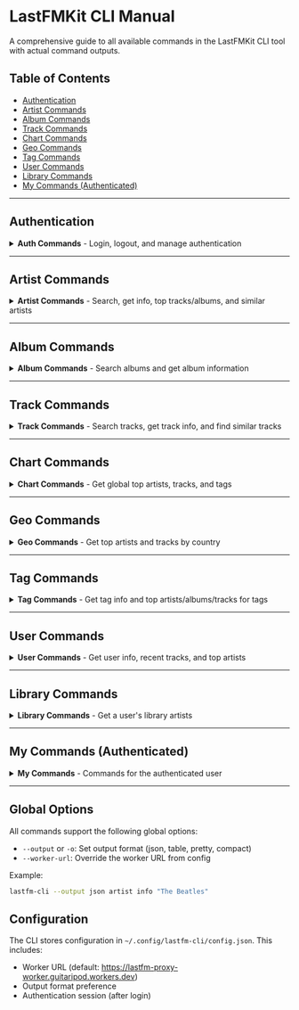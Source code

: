 # LastFMKit CLI Manual

A comprehensive guide to all available commands in the LastFMKit CLI tool with actual command outputs.

## Table of Contents

- [Authentication](#authentication)
- [Artist Commands](#artist-commands)
- [Album Commands](#album-commands)
- [Track Commands](#track-commands)
- [Chart Commands](#chart-commands)
- [Geo Commands](#geo-commands)
- [Tag Commands](#tag-commands)
- [User Commands](#user-commands)
- [Library Commands](#library-commands)
- [My Commands (Authenticated)](#my-commands-authenticated)

---

## Authentication

<details>
<summary><strong>Auth Commands</strong> - Login, logout, and manage authentication</summary>

### auth login

Authenticate with Last.fm through the browser flow.

**Command:**
```bash
lastfm-cli auth login
```

**Output:**
```
Opening browser for authorization...
If the browser doesn't open, visit this URL:
https://www.last.fm/api/auth/?api_key=e4b41043bb3fc9fb1aceeea95a435ad8&cb=http://localhost:41419/auth/callback

After authorizing, you'll be redirected to a page showing an auth token.
Please enter the token here:

Token: [user enters token]

✓ Successfully authenticated as 'username'
```

### auth status

Check current authentication status.

**Command:**
```bash
lastfm-cli auth status
```

**Output:**
```
Authenticated: Yes
Username: marcusziade
```

### auth get-session

Get a session key from a token.

**Command:**
```bash
lastfm-cli auth get-session "token_value"
```

**Output (with invalid token):**
```
Failed to get session: API error 4: Unauthorized Token - This token has not been issued
```

### auth mobile-session

Get a mobile session with username and password.

**Command:**
```bash
lastfm-cli auth mobile-session "username" "password"
```

**Output (failed):**
```
Failed to get mobile session: API error 4: You must use POST method for this request
```

### auth logout

Log out and clear session.

**Command:**
```bash
lastfm-cli auth logout
```

**Output:**
```
Successfully logged out
```

</details>

---

## Artist Commands

<details>
<summary><strong>Artist Commands</strong> - Search, get info, top tracks/albums, and similar artists</summary>

### artist info

Get detailed information about an artist.

**Command:**
```bash
lastfm-cli artist info "Taylor Swift"
```

**Output:**
```
Artist: Taylor Swift
URL: https://www.last.fm/music/Taylor+Swift

Biography:
Taylor Alison Swift (born December 13, 1989) is an American singer-songwriter. Recognized for her genre-spanning discography, songwriting, and artistic reinventions, Swift is a prominent cultural figure who has been cited as an influence on a generation of music artists.

Swift began professional songwriting at age 14 and moved from her native West Reading, Pennsylvania to Nashville, Tennessee in 2005 to pursue a career as a country singer. She signed a recording contract <a href="https://www.last.fm/music/Taylor+Swift">Read more on Last.fm</a>

Top Tags:
  - pop
  - country
  - female vocalists
  - acoustic
  - singer-songwriter
```

**With autocorrect:**
```bash
lastfm-cli artist info "The Beatles" --autocorrect true
```

### artist similar

Get similar artists.

**Command:**
```bash
lastfm-cli artist similar "Radiohead"
```

**Output:**
```
Similar Artists to Radiohead:

1. Thom Yorke
   URL: https://www.last.fm/music/Thom+Yorke

2. Atoms for Peace
   URL: https://www.last.fm/music/Atoms+for+Peace

3. Blur
   URL: https://www.last.fm/music/Blur

4. Arcade Fire
   URL: https://www.last.fm/music/Arcade+Fire

5. The Smile
   URL: https://www.last.fm/music/The+Smile

6. Muse
   URL: https://www.last.fm/music/Muse

7. Pixies
   URL: https://www.last.fm/music/Pixies

8. Portishead
   URL: https://www.last.fm/music/Portishead

9. R.E.M.
   URL: https://www.last.fm/music/R.E.M.

10. Björk
   URL: https://www.last.fm/music/Bj%C3%B6rk
```

### artist search

Search for artists.

**Command:**
```bash
lastfm-cli artist search "Swift" --limit 5
```

**Output:**
```
Search Results for 'Swift':
Total Results: 40993
Page 1 of 8199

1. Taylor Swift
   Listeners: 5316650
   URL: https://www.last.fm/music/Taylor+Swift

2. SWiFT
   Listeners: 1227
   URL: https://www.last.fm/music/SWiFT

3. P.T.O. Swift
   Listeners: 1122
   URL: https://www.last.fm/music/P.T.O.+Swift

4. SWift
   Listeners: 3006
   URL: https://www.last.fm/music/SWift

5. MaGeStiK_1 feat. P.T.O. Swift
   Listeners: 2
   URL: https://www.last.fm/music/MaGeStiK_1+feat.+P.T.O.+Swift
```

### artist top-albums

Get top albums for an artist.

**Command:**
```bash
lastfm-cli artist top-albums "Kanye West" --limit 10
```

**Output:**
```
Top Albums by Kanye West:

1. My Beautiful Dark Twisted Fantasy
   Playcount: 57810370

2. Graduation
   Playcount: 57641033

3. The College Dropout
   Playcount: 42456606

4. Late Registration
   Playcount: 40303439

5. 808s & Heartbreak
   Playcount: 31741328

6. Yeezus
   Playcount: 29298134

7. The Life of Pablo
   Playcount: 18854957

8. Cruel Summer
   Playcount: 15959490

9. ye
   Playcount: 11322949

10. Watch the Throne
    Playcount: 10999606
```

### artist top-tracks

Get top tracks for an artist.

**Command:**
```bash
lastfm-cli artist top-tracks "Taylor Swift" --limit 10
```

**Output:**
```
Top Tracks by Taylor Swift:

1. Blank Space
   Playcount: 6875522
   Listeners: 885491

2. Style
   Playcount: 5090830
   Listeners: 693444

3. Shake It Off
   Playcount: 4752296
   Listeners: 741976

4. Anti-Hero
   Playcount: 4379516
   Listeners: 1204956

5. Lover
   Playcount: 4317652
   Listeners: 729745

6. Love Story
   Playcount: 4292846
   Listeners: 755327

7. Wildest Dreams
   Playcount: 4180313
   Listeners: 648296

8. I Knew You Were Trouble.
   Playcount: 3957635
   Listeners: 738318

9. Delicate
   Playcount: 3798459
   Listeners: 603282

10. You Belong With Me
    Playcount: 3617534
    Listeners: 682436
```

</details>

---

## Album Commands

<details>
<summary><strong>Album Commands</strong> - Search albums and get album information</summary>

### album info

Get detailed information about an album.

**Command:**
```bash
lastfm-cli album info "Taylor Swift" "folklore"
```

**Output:**
```
Album: folklore
Artist: Taylor Swift
URL: https://www.last.fm/music/Taylor+Swift/folklore

Listeners: 1742096
Playcount: 217602753

Tags:
  - folk
  - dream pop
  - indie pop
  - folk pop
  - chamber pop

Tracks:
1. the 1 (3:30)
2. cardigan (3:59)
3. the last great american dynasty (3:51)
4. exile (4:45)
5. my tears ricochet (4:15)
6. mirrorball (3:28)
7. seven (3:28)
8. august (4:21)
9. this is me trying (3:15)
10. illicit affairs (3:10)
11. invisible string (4:12)
12. mad woman (3:57)
13. epiphany (4:49)
14. betty (4:54)
15. peace (3:54)
16. hoax (3:40)
17. the lakes (bonus track) (3:31)
```

### album search

Search for albums.

**Command:**
```bash
lastfm-cli album search "Abbey Road" --limit 5
```

**Output:**
```
Search Results for 'Abbey Road':
Total Results: 26492
Page 1 of 5299

1. Abbey Road by The Beatles
   URL: https://www.last.fm/music/The+Beatles/Abbey+Road

2. Abbey Road (Remastered) by The Beatles
   URL: https://www.last.fm/music/The+Beatles/Abbey+Road+(Remastered)

3. Abbey Road (Super Deluxe Edition) by The Beatles
   URL: https://www.last.fm/music/The+Beatles/Abbey+Road+(Super+Deluxe+Edition)

4. Abbey Road Sessions by Kylie Minogue
   URL: https://www.last.fm/music/Kylie+Minogue/Abbey+Road+Sessions

5. Return To Abbey Road by Steve Hackett
   URL: https://www.last.fm/music/Steve+Hackett/Return+To+Abbey+Road
```

</details>

---

## Track Commands

<details>
<summary><strong>Track Commands</strong> - Search tracks, get track info, and find similar tracks</summary>

### track info

Get detailed information about a track.

**Command:**
```bash
lastfm-cli track info "Queen" "Bohemian Rhapsody"
```

**Output:**
```
Track: Bohemian Rhapsody
Artist: Queen
Album: A Night at the Opera
Duration: 5:58

Listeners: 2005848
Playcount: 13948654

Tags:
  - classic rock
  - rock
  - Queen
  - 70s
  - 80s

URL: https://www.last.fm/music/Queen/_/Bohemian+Rhapsody
```

### track similar

Get similar tracks.

**Command:**
```bash
lastfm-cli track similar "Radiohead" "Creep" --limit 10
```

**Output:**
```
Similar Tracks to Creep by Radiohead:

1. No Surprises by Radiohead
   Playcount: 41987728

2. Karma Police by Radiohead
   Playcount: 33681945

3. Everlong by Foo Fighters
   Playcount: 36586364

4. Mr. Brightside by The Killers
   Playcount: 43453700

5. Under the Bridge by Red Hot Chili Peppers
   Playcount: 23754267

6. Black by Pearl Jam
   Playcount: 23222251

7. Wonderwall by Oasis
   Playcount: 45532223

8. Paranoid Android by Radiohead
   Playcount: 29088485

9. The Man Who Sold the World by Nirvana
   Playcount: 16537273

10. High and Dry by Radiohead
    Playcount: 21871651
```

### track search

Search for tracks.

**Command:**
```bash
lastfm-cli track search "Yesterday" --limit 5
```

**Output:**
```
Search Results for 'Yesterday':
Total Results: 308101
Page 1 of 61621

1. Yesterday by The Beatles
   Artist: The Beatles
   Listeners: 1551467
   URL: https://www.last.fm/music/The+Beatles/_/Yesterday

2. Yesterday by Atmosphere
   Artist: Atmosphere
   Listeners: 213970
   URL: https://www.last.fm/music/Atmosphere/_/Yesterday

3. Yesterday by Imagine Dragons
   Artist: Imagine Dragons
   Listeners: 239674
   URL: https://www.last.fm/music/Imagine+Dragons/_/Yesterday

4. Yesterday Once More by Carpenters
   Artist: Carpenters
   Listeners: 477651
   URL: https://www.last.fm/music/Carpenters/_/Yesterday+Once+More

5. Yesterday (Remastered 2009) by The Beatles
   Artist: The Beatles
   Listeners: 74084
   URL: https://www.last.fm/music/The+Beatles/_/Yesterday+(Remastered+2009)
```

</details>

---

## Chart Commands

<details>
<summary><strong>Chart Commands</strong> - Get global top artists, tracks, and tags</summary>

### chart top-artists

Get the top artists chart.

**Command:**
```bash
lastfm-cli chart top-artists --limit 10
```

**Output:**
```
Top Artists:
Page 1 of 623807

1. Kendrick Lamar
   Listeners: 4504184
   Playcount: 357833424

2. Tyler, the Creator
   Listeners: 4282988
   Playcount: 336848672

3. Mac Miller
   Listeners: 3641475
   Playcount: 259127244

4. $uicideboy$
   Listeners: 2638361
   Playcount: 318871605

5. Radiohead
   Listeners: 7272071
   Playcount: 1189227948

6. Playboi Carti
   Listeners: 2861147
   Playcount: 240596362

7. Kanye West
   Listeners: 7206799
   Playcount: 1097161176

8. Drake
   Listeners: 6107636
   Playcount: 547871074

9. The Weeknd
   Listeners: 4666986
   Playcount: 369668916

10. David Bowie
    Listeners: 4981197
    Playcount: 362687406
```

### chart top-tracks

Get the top tracks chart.

**Command:**
```bash
lastfm-cli chart top-tracks --limit 10
```

**Output:**
```
Top Tracks:
Page 1 of 4094296

1. Manchild by Sabrina Carpenter
   Listeners: 29268
   Playcount: 112498

2. Dimed Out by Tiffany Day
   Listeners: 1653
   Playcount: 9531

3. manalive by Takayan
   Listeners: 22072
   Playcount: 125537

4. ❖ by LOONA
   Listeners: 48651
   Playcount: 308908

5. APT. by ROSÉ & Bruno Mars
   Listeners: 366125
   Playcount: 2596515

6. S/R (What Goes Around) by Mannequin Pussy
   Listeners: 29719
   Playcount: 141421

7. LOVE, MONEY, FAME by SEVENTEEN
   Listeners: 26303
   Playcount: 173513

8. Nice Guy by GRLwood
   Listeners: 22816
   Playcount: 130838

9. Thick Of It by KSI
   Listeners: 114033
   Playcount: 451695

10. Die With A Smile by Lady Gaga & Bruno Mars
    Listeners: 541021
    Playcount: 3568513
```

### chart top-tags

Get the top tags chart.

**Command:**
```bash
lastfm-cli chart top-tags --limit 10
```

**Output:**
```
Top Tags:
Page 1 of 286531

1. rock
   Reach: 402105

2. electronic
   Reach: 261281

3. alternative
   Reach: 259971

4. indie
   Reach: 259784

5. pop
   Reach: 232577

6. metal
   Reach: 176865

7. female vocalists
   Reach: 159521

8. alternative rock
   Reach: 154434

9. jazz
   Reach: 148313

10. Classic Rock
    Reach: 146762
```

</details>

---

## Geo Commands

<details>
<summary><strong>Geo Commands</strong> - Get top artists and tracks by country</summary>

### geo top-artists

Get top artists in a specific country.

**Command:**
```bash
lastfm-cli geo top-artists "United States" --limit 10
```

**Output:**
```
Top Artists in United States:
Page 1 of 303059

1. Radiohead
   Listeners: 7273071

2. David Bowie
   Listeners: 4981197

3. The Weeknd
   Listeners: 4668866

4. The Beatles
   Listeners: 5807807

5. Kanye West
   Listeners: 7206799

6. Drake
   Listeners: 6108297

7. Kendrick Lamar
   Listeners: 4505847

8. Fleetwood Mac
   Listeners: 4194466

9. Queen
   Listeners: 6417355

10. Daft Punk
    Listeners: 5647778
```

### geo top-tracks

Get top tracks in a specific country.

**Command:**
```bash
lastfm-cli geo top-tracks "Germany" --limit 10
```

**Output:**
```
Top Tracks in Germany:
Page 1 of 1934569

1. Smells Like Teen Spirit by Nirvana
   Listeners: 3605326

2. Africa by Toto
   Listeners: 1910057

3. Mr. Brightside by The Killers
   Listeners: 3438267

4. Come as You Are by Nirvana
   Listeners: 3259209

5. In the End by Linkin Park
   Listeners: 2723668

6. Seven Nation Army by The White Stripes
   Listeners: 2575918

7. Don't Stop Believin' by Journey
   Listeners: 1733225

8. Chop Suey! by System of a Down
   Listeners: 2714291

9. Take on Me by a-ha
   Listeners: 2475561

10. All I Want for Christmas Is You by Mariah Carey
    Listeners: 1956818
```

</details>

---

## Tag Commands

<details>
<summary><strong>Tag Commands</strong> - Get tag info and top artists/albums/tracks for tags</summary>

### tag info

Get information about a tag.

**Command:**
```bash
lastfm-cli tag info "rock"
```

**Output:**
```
Tag: rock
Reach: 402105

Description:
Rock music is a form of popular music with a prominent vocal melody, accompanied by guitar, drums, and bass. Many styles of rock music also use keyboard instruments such as organ, piano, mellotron, and synthesizers. Other instruments sometimes utilized in rock include saxophone, harmonica, violin, flute, French horn, banjo, melodica, and timpani. Also, less common stringed instruments such as mandolin and sitar are used. Rock music usually has a strong back beat <a href="http://www.last.fm/tag/rock">Read more on Last.fm</a>.
```

### tag top-artists

Get top artists for a tag.

**Command:**
```bash
lastfm-cli tag top-artists "pop" --limit 10
```

**Output:**
```
Top Artists for tag 'pop':

1. Ariana Grande
   URL: https://www.last.fm/music/Ariana+Grande

2. Billie Eilish
   URL: https://www.last.fm/music/Billie+Eilish

3. Lady Gaga
   URL: https://www.last.fm/music/Lady+Gaga

4. Katy Perry
   URL: https://www.last.fm/music/Katy+Perry

5. Madonna
   URL: https://www.last.fm/music/Madonna

6. Olivia Rodrigo
   URL: https://www.last.fm/music/Olivia+Rodrigo

7. Rihanna
   URL: https://www.last.fm/music/Rihanna

8. Elton John
   URL: https://www.last.fm/music/Elton+John

9. Bruno Mars
   URL: https://www.last.fm/music/Bruno+Mars

10. Michael Jackson
    URL: https://www.last.fm/music/Michael+Jackson
```

### tag top-albums

Get top albums for a tag.

**Command:**
```bash
lastfm-cli tag top-albums "jazz" --limit 10
```

**Output:**
```
Top Albums for tag 'jazz':

1. PERSONA5 ORIGINAL SOUNDTRACK by 目黒将司
   URL: https://www.last.fm/music/%E7%9B%AE%E9%BB%92%E5%B0%86%E5%8F%B8/PERSONA5+ORIGINAL+SOUNDTRACK

2. Chet Baker Sings by Chet Baker
   URL: https://www.last.fm/music/Chet+Baker/Chet+Baker+Sings

3. COWBOY BEBOP (Original Motion Picture Soundtrack) by 菅野よう子
   URL: https://www.last.fm/music/%E8%8F%85%E9%87%8E%E3%82%88%E3%81%86%E5%AD%90/COWBOY+BEBOP+(Original+Motion+Picture+Soundtrack)

4. Floral Shoppe by Macintosh Plus
   URL: https://www.last.fm/music/Macintosh+Plus/Floral+Shoppe

5. Fishmans 98.12.28 男達の別れ at 赤坂Blitz by Fishmans
   URL: https://www.last.fm/music/Fishmans/Fishmans+98.12.28+%E7%94%B7%E9%81%94%E3%81%AE%E5%88%A5%E3%82%8C+at+%E8%B5%A4%E5%9D%82Blitz

6. Moanin' by Art Blakey & The Jazz Messengers
   URL: https://www.last.fm/music/Art+Blakey+&+The+Jazz+Messengers/Moanin%27

7. Kind of Blue by Miles Davis
   URL: https://www.last.fm/music/Miles+Davis/Kind+of+Blue

8. The Shape of Jazz to Come by Ornette Coleman
   URL: https://www.last.fm/music/Ornette+Coleman/The+Shape+of+Jazz+to+Come

9. Time Out by The Dave Brubeck Quartet
   URL: https://www.last.fm/music/The+Dave+Brubeck+Quartet/Time+Out

10. Undercurrent by Bill Evans & Jim Hall
    URL: https://www.last.fm/music/Bill+Evans+&+Jim+Hall/Undercurrent
```

### tag top-tracks

Get top tracks for a tag.

**Command:**
```bash
lastfm-cli tag top-tracks "electronic" --limit 10
```

**Output:**
```
Top Tracks for tag 'electronic':

1. Feel Good Inc. by Gorillaz
   URL: https://www.last.fm/music/Gorillaz/_/Feel+Good+Inc.

2. Poker Face by Lady Gaga
   URL: https://www.last.fm/music/Lady+Gaga/_/Poker+Face

3. Get Lucky (feat. Pharrell Williams) by Daft Punk
   URL: https://www.last.fm/music/Daft+Punk/_/Get+Lucky+(feat.+Pharrell+Williams)

4. The Less I Know the Better by Tame Impala
   URL: https://www.last.fm/music/Tame+Impala/_/The+Less+I+Know+the+Better

5. Clint Eastwood by Gorillaz
   URL: https://www.last.fm/music/Gorillaz/_/Clint+Eastwood

6. Kids by MGMT
   URL: https://www.last.fm/music/MGMT/_/Kids

7. Midnight City by M83
   URL: https://www.last.fm/music/M83/_/Midnight+City

8. Electric Feel by MGMT
   URL: https://www.last.fm/music/MGMT/_/Electric+Feel

9. One More Time by Daft Punk
   URL: https://www.last.fm/music/Daft+Punk/_/One+More+Time

10. Pumped Up Kicks by Foster the People
    URL: https://www.last.fm/music/Foster+the+People/_/Pumped+Up+Kicks
```

</details>

---

## User Commands

<details>
<summary><strong>User Commands</strong> - Get user info, recent tracks, and top artists</summary>

### user info

Get information about a user.

**Command:**
```bash
lastfm-cli user info "marcusziade"
```

**Output:**
```
User: marcusziade
Real Name: Marcus
Country: None
Age: 0
Playcount: 151060
Registered: 28 April 2010
URL: https://www.last.fm/user/marcusziade
```

### user recent-tracks

Get a user's recent tracks.

**Command:**
```bash
lastfm-cli user recent-tracks "marcusziade" --limit 5
```

**Output:**
```
Recent Tracks for marcusziade:

1. Bad Seed by Metallica
   Album: Reload
   Played: 07/07/2025, 7:14 PM

2. Carpe Diem Baby by Metallica
   Album: Reload
   Played: 07/07/2025, 7:08 PM

3. Slither by Metallica
   Album: Reload
   Played: 07/07/2025, 7:03 PM

4. Better Than You by Metallica
   Album: Reload
   Played: 07/07/2025, 6:58 PM

5. The Unforgiven II by Metallica
   Album: Reload
   Played: 07/07/2025, 6:53 PM
```

### user top-artists

Get a user's top artists.

**Command:**
```bash
lastfm-cli user top-artists "marcusziade" --period 7day --limit 5
```

**Output:**
```
Top Artists for marcusziade (7day):

1. Metallica
   Playcount: 22

2. Drake
   Playcount: 14

3. Final Fantasy Union
   Playcount: 12

4. Pendulum
   Playcount: 12

5. System of a Down
   Playcount: 10
```

</details>

---

## Library Commands

<details>
<summary><strong>Library Commands</strong> - Get a user's library artists</summary>

### library artists

Get all artists in a user's library.

**Command:**
```bash
lastfm-cli library artists "marcusziade"
```

**Output:**
```
Artists in marcusziade's Library:
Total: 8782
Page 1 of 176

- Post Malone
  Playcount: 11937
  URL: https://www.last.fm/music/Post+Malone

- Metallica
  Playcount: 7703
  URL: https://www.last.fm/music/Metallica

- Drake
  Playcount: 7635
  URL: https://www.last.fm/music/Drake

- 植松伸夫
  Playcount: 6273
  URL: https://www.last.fm/music/%E6%A4%8D%E6%9D%BE%E4%BC%B8%E5%A4%AB

- Avenged Sevenfold
  Playcount: 4693
  URL: https://www.last.fm/music/Avenged+Sevenfold

[... and many more artists ...]
```

</details>

---

## My Commands (Authenticated)

<details>
<summary><strong>My Commands</strong> - Commands for the authenticated user</summary>

### my info

Get your own user information (requires authentication).

**Command:**
```bash
lastfm-cli my info
```

**Output:**
```
User: marcusziade
Real Name: Marcus
Country: None
Playcount: 151060
Registered: 1272469115
URL: https://www.last.fm/user/marcusziade
```

### my recent-tracks

Get your recent tracks.

**Command:**
```bash
lastfm-cli my recent-tracks --limit 5
```

**Output:**
```
Your Recent Tracks:
Total Playcount: 151060

1. Bad Seed by Metallica
   Album: Reload
   Played: 07/07/2025, 7:14 PM

2. Carpe Diem Baby by Metallica
   Album: Reload
   Played: 07/07/2025, 7:08 PM

3. Slither by Metallica
   Album: Reload
   Played: 07/07/2025, 7:03 PM

4. Better Than You by Metallica
   Album: Reload
   Played: 07/07/2025, 6:58 PM

5. The Unforgiven II by Metallica
   Album: Reload
   Played: 07/07/2025, 6:53 PM
```

### my top-artists

Get your top artists.

**Command:**
```bash
lastfm-cli my top-artists --period 1month --limit 5
```

**Output:**
```
Your Top Artists (1month):

1. Drake
   Playcount: 136

2. System of a Down
   Playcount: 95

3. Metallica
   Playcount: 74

4. 植松伸夫
   Playcount: 63

5. Avenged Sevenfold
   Playcount: 45
```

### my top-tracks

Get your top tracks.

**Command:**
```bash
lastfm-cli my top-tracks --period 7day --limit 5
```

**Output:**
```
Your Top Tracks (7day):

1. Watercolour by Pendulum
   Playcount: 4

2. Aerials by System of a Down
   Playcount: 4

3. Prison Song by System of a Down
   Playcount: 3

4. Needles by System of a Down
   Playcount: 3

5. Final Fantasy VI - Terra's Theme by Final Fantasy Union
   Playcount: 3
```

### my top-albums

Get your top albums.

**Command:**
```bash
lastfm-cli my top-albums --period overall --limit 5
```

**Output:**
```
Your Top Albums (overall):

1. beerbongs & bentleys by Post Malone
   Playcount: 4775

2. Ride the Lightning by Metallica
   Playcount: 1870

3. Avenged Sevenfold by Avenged Sevenfold
   Playcount: 1696

4. Stoney (Deluxe) by Post Malone
   Playcount: 1612

5. The Marshall Mathers LP2 (Deluxe) by Eminem
   Playcount: 1573
```

</details>

---

## Global Options

All commands support the following global options:

- `--output` or `-o`: Set output format (json, table, pretty, compact)
- `--worker-url`: Override the worker URL from config

Example:
```bash
lastfm-cli --output json artist info "The Beatles"
```

## Configuration

The CLI stores configuration in `~/.config/lastfm-cli/config.json`. This includes:
- Worker URL (default: https://lastfm-proxy-worker.guitaripod.workers.dev)
- Output format preference
- Authentication session (after login)